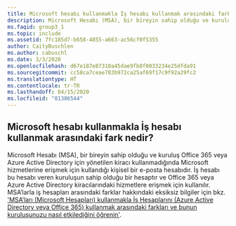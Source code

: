 ```yaml
---
title: Microsoft hesabı kullanmakla İş hesabı kullanmak arasındaki fark nedir?
description: Microsoft Hesabı (MSA), bir bireyin sahip olduğu ve kuruluş Office 365 veya Azure Active Directory için yönetilen kiracı kullanmadığında...
ms.faqid: group3_1
ms.topic: include
ms.assetid: 7fc185d7-b658-4855-a663-ac56cf0f5355
author: CaityBuschlen
ms.author: cabuschl
ms.date: 3/3/2020
ms.openlocfilehash: d67e187e87310a45dae9fb8f0033234e25dfda91
ms.sourcegitcommit: cc58ca7ceae783b972ca25af69f17c9f92a29fc2
ms.translationtype: HT
ms.contentlocale: tr-TR
ms.lasthandoff: 04/15/2020
ms.locfileid: "81386544"
---
```

## <a name="what-is-the-difference-between-using-a-microsoft-account-vs-work-account"></a>Microsoft hesabı kullanmakla İş hesabı kullanmak arasındaki fark nedir?

Microsoft Hesabı (MSA), bir bireyin sahip olduğu ve kuruluş Office 365 veya Azure Active Directory için yönetilen kiracı kullanmadığında Microsoft hizmetlerine erişmek için kullandığı kişisel bir e-posta hesabıdır. İş hesabı bu hesabı veren kuruluşun sahip olduğu bir hesaptır ve Office 365 veya Azure Active Directory kiracılarındaki hizmetlere erişmek için kullanılır. MSA’larla iş hesapları arasındaki farklar hakkındaki eksiksiz bilgiler için bkz. ['MSA’ları (Microsoft Hesapları) kullanmakla İş Hesaplarını (Azure Active Directory veya Office 365) kullanmak arasındaki farkları ve bunun kuruluşunuzu nasıl etkilediğini öğrenin'](https://aka.ms/MSAvsAAD).
